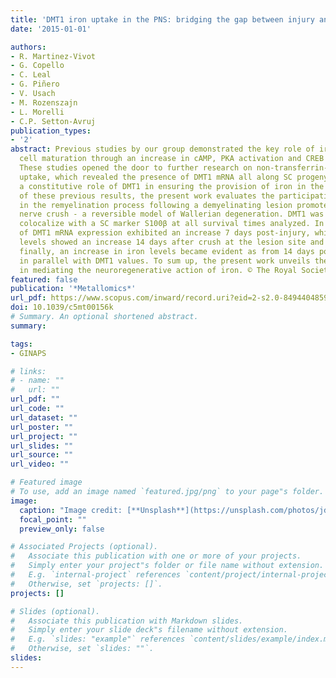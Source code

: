 ```yaml
---
title: 'DMT1 iron uptake in the PNS: bridging the gap between injury and regeneration'
date: '2015-01-01'

authors:
- R. Martinez-Vivot
- G. Copello
- C. Leal
- G. Piñero
- V. Usach
- M. Rozenszajn
- L. Morelli
- C.P. Setton-Avruj
publication_types:
- '2'
abstract: Previous studies by our group demonstrated the key role of iron in Schwann
  cell maturation through an increase in cAMP, PKA activation and CREB phosphorylation.
  These studies opened the door to further research on non-transferrin-bound iron
  uptake, which revealed the presence of DMT1 mRNA all along SC progeny, hinting at
  a constitutive role of DMT1 in ensuring the provision of iron in the PNS. In light
  of these previous results, the present work evaluates the participation of DMT1
  in the remyelination process following a demyelinating lesion promoted by sciatic
  nerve crush - a reversible model of Wallerian degeneration. DMT1 was observed to
  colocalize with a SC marker S100β at all survival times analyzed. In turn, the assessment
  of DMT1 mRNA expression exhibited an increase 7 days post-injury, while DMT1 protein
  levels showed an increase 14 days after crush at the lesion site and distal stump;
  finally, an increase in iron levels became evident as from 14 days post-injury,
  in parallel with DMT1 values. To sum up, the present work unveils the role of DMT1
  in mediating the neuroregenerative action of iron. © The Royal Society of Chemistry.
featured: false
publication: '*Metallomics*'
url_pdf: https://www.scopus.com/inward/record.uri?eid=2-s2.0-84944048593&doi=10.1039%2fc5mt00156k&partnerID=40&md5=f2b9ca6c496afa04cc236da24fce0f59
doi: 10.1039/c5mt00156k
# Summary. An optional shortened abstract.
summary: 

tags:
- GINAPS

# links:
# - name: ""
#   url: ""
url_pdf: ""
url_code: ""
url_dataset: ""
url_poster: ""
url_project: ""
url_slides: ""
url_source: ""
url_video: ""

# Featured image
# To use, add an image named `featured.jpg/png` to your page"s folder. 
image:
  caption: "Image credit: [**Unsplash**](https://unsplash.com/photos/jdD8gXaTZsc)"
  focal_point: ""
  preview_only: false

# Associated Projects (optional).
#   Associate this publication with one or more of your projects.
#   Simply enter your project"s folder or file name without extension.
#   E.g. `internal-project` references `content/project/internal-project/index.md`.
#   Otherwise, set `projects: []`.
projects: []

# Slides (optional).
#   Associate this publication with Markdown slides.
#   Simply enter your slide deck"s filename without extension.
#   E.g. `slides: "example"` references `content/slides/example/index.md`.
#   Otherwise, set `slides: ""`.
slides:
---
```


